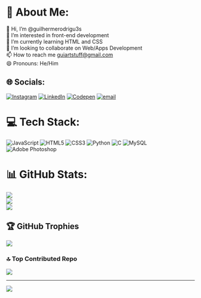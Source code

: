 # 💫 About Me:
👋 Hi, I’m @guilhermerodrigu3s<br>👀 I’m interested in front-end development<br>🌱 I’m currently learning HTML and CSS<br>💞️ I’m looking to collaborate on Web/Apps Development<br>📫 How to reach me guiartstuff@gmail.com<br>😄 Pronouns: He/Him


## 🌐 Socials:
[![Instagram](https://img.shields.io/badge/Instagram-%23E4405F.svg?logo=Instagram&logoColor=white)](https://instagram.com/@grodsv) [![LinkedIn](https://img.shields.io/badge/LinkedIn-%230077B5.svg?logo=linkedin&logoColor=white)](https://linkedin.com/in/https://www.linkedin.com/in/guilherme-rodrigues-silva-33705926a/) [![Codepen](https://img.shields.io/badge/Codepen-000000?logo=codepen&logoColor=white)](https://codepen.io/@guilhermerodrigu3s) [![email](https://img.shields.io/badge/Email-D14836?logo=gmail&logoColor=white)](mailto:guiartstuff@gmail.com) 

# 💻 Tech Stack:
![JavaScript](https://img.shields.io/badge/javascript-%23323330.svg?style=for-the-badge&logo=javascript&logoColor=%23F7DF1E) ![HTML5](https://img.shields.io/badge/html5-%23E34F26.svg?style=for-the-badge&logo=html5&logoColor=white) ![CSS3](https://img.shields.io/badge/css3-%231572B6.svg?style=for-the-badge&logo=css3&logoColor=white) ![Python](https://img.shields.io/badge/python-3670A0?style=for-the-badge&logo=python&logoColor=ffdd54) ![C](https://img.shields.io/badge/c-%2300599C.svg?style=for-the-badge&logo=c&logoColor=white) ![MySQL](https://img.shields.io/badge/mysql-4479A1.svg?style=for-the-badge&logo=mysql&logoColor=white) ![Adobe Photoshop](https://img.shields.io/badge/adobe%20photoshop-%2331A8FF.svg?style=for-the-badge&logo=adobe%20photoshop&logoColor=white)
# 📊 GitHub Stats:
![](https://github-readme-stats.vercel.app/api?username=guilhermerodrigu3s&theme=gotham&hide_border=false&include_all_commits=true&count_private=true)<br/>
![](https://nirzak-streak-stats.vercel.app/?user=guilhermerodrigu3s&theme=gotham&hide_border=false)<br/>
![](https://github-readme-stats.vercel.app/api/top-langs/?username=guilhermerodrigu3s&theme=gotham&hide_border=false&include_all_commits=true&count_private=true&layout=compact)

## 🏆 GitHub Trophies
![](https://github-profile-trophy.vercel.app/?username=guilhermerodrigu3s&theme=radical&no-frame=false&no-bg=true&margin-w=4)

### 🔝 Top Contributed Repo
![](https://github-contributor-stats.vercel.app/api?username=guilhermerodrigu3s&limit=5&theme=dark&combine_all_yearly_contributions=true)

---
[![](https://visitcount.itsvg.in/api?id=guilhermerodrigu3s&icon=0&color=0)](https://visitcount.itsvg.in)

<!-- Proudly created with GPRM ( https://gprm.itsvg.in ) -->

